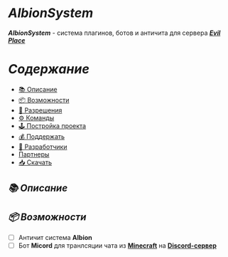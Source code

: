# ***AlbionSystem***

***AlbionSystem*** - система плагинов, ботов и античита для сервера ***[Evil Place](https://evilplace.fun)***
 
# ***Содержание*** 
* [📚 Описание]()
* [📦 Возможности]()
* [🔐 Разрешения]()
* [⚙ Команды]()
* [🕹️ Постройка проекта]()
* [💰 Поддержать]()
* [👥 Разработчики]()
* [Партнеры]()
* [📥 Скачать]()

## ***📚 Описание***

## ***📦 Возможности***
- [ ] Античит система **Albion**
- [ ] Бот **Micord** для транлсяции чата из **[Minecraft]()** на **[Discord-сервер]()**
